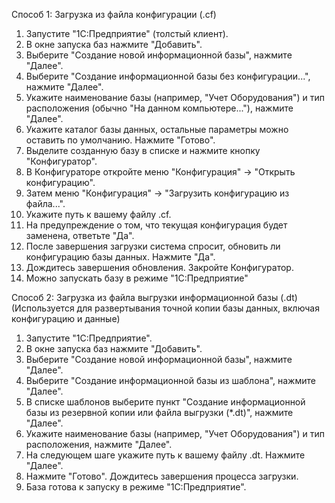 Способ 1: Загрузка из файла конфигурации (.cf) 
 
1.	Запустите "1С:Предприятие" (толстый клиент). 
2.	В окне запуска баз нажмите "Добавить". 
3.	Выберите "Создание новой информационной базы", нажмите "Далее". 
4.	Выберите "Создание информационной базы без конфигурации...", нажмите "Далее". 
5.	Укажите наименование базы (например, "Учет Оборудования") и тип расположения (обычно "На данном компьютере..."), нажмите "Далее". 
6.	Укажите каталог базы данных, остальные параметры можно оставить по умолчанию. Нажмите "Готово". 
7.	Выделите созданную базу в списке и нажмите кнопку "Конфигуратор". 
8.	В Конфигураторе откройте меню "Конфигурация" -> "Открыть конфигурацию". 
9.	Затем меню "Конфигурация" -> "Загрузить конфигурацию из файла...". 
10.	Укажите путь к вашему файлу .cf. 
11.	На предупреждение о том, что текущая конфигурация будет заменена, ответьте "Да". 
12.	После завершения загрузки система спросит, обновить ли конфигурацию базы данных. Нажмите "Да". 
13.	Дождитесь завершения обновления. Закройте Конфигуратор. 
14.	Можно запускать базу в режиме "1С:Предприятие" 
 
 
Способ 2: Загрузка из файла выгрузки информационной базы (.dt) (Используется для развертывания точной копии базы данных, включая конфигурацию и данные) 
1.	Запустите "1С:Предприятие". 
2.	В окне запуска баз нажмите "Добавить". 
3.	Выберите "Создание новой информационной базы", нажмите "Далее". 
4.	Выберите "Создание информационной базы из шаблона", нажмите "Далее". 
5.	В списке шаблонов выберите пункт "Создание информационной базы из резервной копии или файла выгрузки (*.dt)", нажмите "Далее". 
6.	Укажите наименование базы (например, "Учет Оборудования") и тип расположения, нажмите "Далее". 
7.	На следующем шаге укажите путь к вашему файлу .dt. Нажмите "Далее". 
8.	Нажмите "Готово". Дождитесь завершения процесса загрузки. 
9.	База готова к запуску в режиме "1С:Предприятие". 
